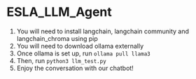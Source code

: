 # ESLA_LLM_Agent

1. You will need to install langchain, langchain community and langchain_chroma using pip
2. You will need to download ollama externally
3. Once ollama is set up, run `ollama pull llama3`
4. Then, run `python3 llm_test.py`
5. Enjoy the conversation with our chatbot!
